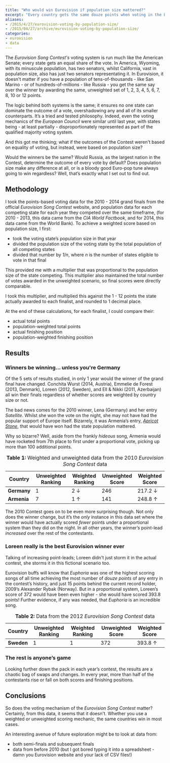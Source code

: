 ```yaml
---
title: "Who would win Eurovision if population size mattered?"
excerpt: "Every country gets the same douze points when voting in the Eurovision Song Contest. But what if they didn't?"
aliases: 
- /2015/4/27/eurovision-voting-by-population-size/
- /2015/04/27/archive/eurovision-voting-by-population-size/
categories:
- eurovision
- data
---
```


The *Eurovision Song Contest's* voting system is run much like the American Senate; every state gets an equal share of the vote. In America, Wyoming, with its minuscule population, has two senators, whilst California, vast in population size, also has just two senators representating it. In Eurovision, it doesn't matter if you have a population of tens-of-thousands - like San Marino - or of hundreds-of-millions - like Russia - you get the same say over the winner by awarding the same, unweighted set of 1, 2, 3, 4, 5, 6, 7, 8, 10 or 12 points. 

The logic behind both systems is the same; it ensures no one state can dominate the outcome of a vote, overshadowing any and all of its smaller counterparts. It’s a tried and tested philosophy. Indeed, even the voting mechanics of the *European Council* were similar until last year, with states being - at least partially - disproportionately represented as part of the qualified majority voting system.

And this got me thinking; what if the outcomes of the Contest weren't based on equality of voting, but instead, were based on population size?

Would the winners be the same? Would Russia, as the largest nation in the Contest, determine the outcome of every vote by default? Does population size make any difference at all, or is a bloody good Euro-pop tune always going to win regardless? Well, that’s exactly what I set out to find out. 

## Methodology

I took the points-based voting data for the 2010 - 2014 grand finals from the official *Eurovision Song Contest* website, and population data for each competing state for each year they competed over the same timeframe, (for 2010 - 2013, this data came from the *CIA World Factbook*, and for 2014, this data came from the World Bank). To achieve a weighted score based on population size, I first:

- took the voting state’s population size in that year
- divided the population size of the voting state by the total population of all competing states
- divided that number by *1/n*, where *n* is the number of states eligible to vote in that final

This provided me with a multiplier that was proportional to the population size of the state competing. This multiplier also maintained the total number of votes awarded in the unweighted scenario, so final scores were directly comparable. 

I took this multiplier, and multiplied this against the 1 - 12 points the state actually awarded to each finalist, and rounded to 1 decimal place.

At the end of these calculations, for each finalist, I could compare their:

- actual total points
- population-weighted total points
- actual finishing position
- population-weighted finishing position

## Results

### Winners be winning... unless you're Germany

Of the 5 sets of results studied, in only 1 year would the winner of the grand final have changed. Conchita Wurst (2014, Austria), Emmelie de Forest (2013, Denmark), Loreen (2012, Sweden), and Ell & Nikki (2011, Azerbaijan) all win their finals regardless of whether scores are weighted by country size or not. 

The bad news comes for the 2010 winner, Lena (Germany) and her entry *Satellite*. Whilst she won the vote on the night, she may not have had the popular support of Europe itself. Bizarrely, it was Armenia’s entry, [*Apricot Stone*](https://www.youtube.com/watch?v=bdAd4Y8agas), that would have won had the state population mattered. 

Why so bizarre? Well, aside from the frankly *hideous* song, Armenia would have rocketed from 7th place to first under a proportional vote, picking up more than 100 additional points.

<table>
    <caption><strong>Table 1:</strong> Weighted and unweighted data from the 2010 <em>Eurovision Song Contest</em> data</caption>
    <thead>
        <tr>
            <th>Country</th>
            <th class="align-right">Unweighted Ranking</th>
            <th class="align-right">Weighted Ranking</th>
            <th class="align-right">Unweighted Score</th>
            <th class="align-right">Weighted Score</th>
        </tr>
    </thead>
    <tbody>
        <tr>
            <td><strong>Germany</strong></td>
            <td class="align-right">1</td>
            <td class="align-right data-down">2 <span class="arrow" aria-label="Lower" aria-hidden="true">↓</span></td>
            <td class="align-right">246</td>
            <td class="align-right data-down">217.2 <span class="arrow" aria-label="Lower" aria-hidden="true">↓</span></td>
        </tr>
        <tr>
            <td><strong>Armenia</strong></td>
            <td class="align-right">7</td>
            <td class="align-right data-up">1 <span class="arrow" aria-label="Higher" aria-hidden="true">↑</span></td>
            <td class="align-right">141</td>
            <td class="align-right data-up">248.8 <span class="arrow" aria-label="Higher" aria-hidden="true">↑</span></td>
        </tr>
    </tbody>
</table>


The 2010 Contest goes on to be even more surprising though. Not only does the winner change, but it’s the *only* instance in this data set where the winner would have actually scored *fewer* points under a proportional system than they did on the night. In all other years, the winner’s point-lead *increased* over the rest of the contestants.

### Loreen really is the best Eurovision winner ever

Talking of increasing point-leads; Loreen didn't just storm it in the actual contest, she storms it in this fictional scenario too. 

Eurovision buffs will know that *Euphoria* was one of the highest scoring songs of all time achieving the most number of *douze points* of any entry in the contest’s history, and just 15 points behind the current record holder, 2009’s Alexander Rybak (Norway). But in a proportional system, Loreen’s score of 372 would have been even higher - she would have scored 393.8 points! Further evidence, if any was needed, that *Euphoria* is an incredible song.

<table>
    <caption><strong>Table 2:</strong> Data from the 2012 <em>Eurovision Song Contest</em> data</caption>
    <thead>
        <tr>
            <th>Country</th>
            <th class="align-right">Unweighted Ranking</th>
            <th class="align-right">Weighted Ranking</th>
            <th class="align-right">Unweighted Score</th>
            <th class="align-right">Weighted Score</th>
        </tr>
    </thead>
    <tbody>
        <tr>
            <td><strong>Sweden</strong></td>
            <td class="align-right">1</td>
            <td class="align-right">1</td>
            <td class="align-right">372</td>
            <td class="align-right data-up">393.8 <span class="arrow" aria-label="Higher" aria-hidden="true">↑</span></td>
        </tr>
    </tbody>
</table>

### The rest is anyone’s game

Looking further down the pack in each year’s contest, the results are a chaotic bag of swaps and changes. In every year, more than half of the contestants rise or fall on both scores and finishing positions.  

## Conclusions

So does the voting mechanism of the *Eurovision Song Contest* matter? Certainly, from this data, it seems that it doesn't. Whether you use a weighted or unweighted scoring mechanic, the same countries win in most cases. 

An interesting avenue of future exploration might be to look at data from:

- both semi-finals and subsequent finals
- data from before 2010 (but I got bored typing it into a spreadsheet - damn you Eurovision website and your lack of CSV files!)